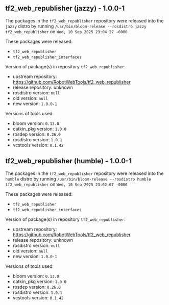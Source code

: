 ## tf2_web_republisher (jazzy) - 1.0.0-1

The packages in the `tf2_web_republisher` repository were released into the `jazzy` distro by running `/usr/bin/bloom-release --rosdistro jazzy tf2_web_republisher` on `Wed, 10 Sep 2025 23:04:27 -0000`

These packages were released:
- `tf2_web_republisher`
- `tf2_web_republisher_interfaces`

Version of package(s) in repository `tf2_web_republisher`:

- upstream repository: https://github.com/RobotWebTools/tf2_web_republisher
- release repository: unknown
- rosdistro version: `null`
- old version: `null`
- new version: `1.0.0-1`

Versions of tools used:

- bloom version: `0.13.0`
- catkin_pkg version: `1.0.0`
- rosdep version: `0.26.0`
- rosdistro version: `1.0.1`
- vcstools version: `0.1.42`


## tf2_web_republisher (humble) - 1.0.0-1

The packages in the `tf2_web_republisher` repository were released into the `humble` distro by running `/usr/bin/bloom-release --rosdistro humble tf2_web_republisher` on `Wed, 10 Sep 2025 23:02:07 -0000`

These packages were released:
- `tf2_web_republisher`
- `tf2_web_republisher_interfaces`

Version of package(s) in repository `tf2_web_republisher`:

- upstream repository: https://github.com/RobotWebTools/tf2_web_republisher
- release repository: unknown
- rosdistro version: `null`
- old version: `null`
- new version: `1.0.0-1`

Versions of tools used:

- bloom version: `0.13.0`
- catkin_pkg version: `1.0.0`
- rosdep version: `0.26.0`
- rosdistro version: `1.0.1`
- vcstools version: `0.1.42`


